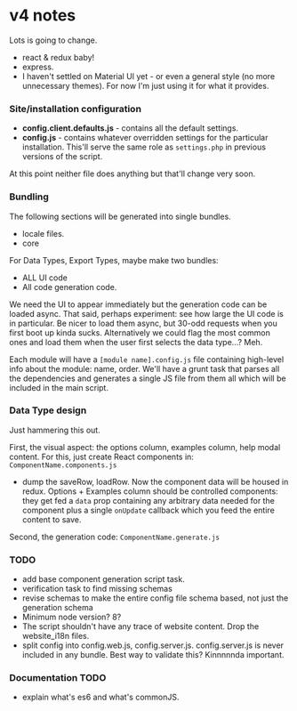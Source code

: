 # v4 notes

Lots is going to change. 

- react & redux baby!
- express. 
- I haven't settled on Material UI yet - or even a general style (no more unnecessary themes). For now I'm just using
it for what it provides.


### Site/installation configuration 

- **config.client.defaults.js** - contains all the default settings. 
- **config.js** - contains whatever overridden settings for the particular installation. This'll serve the 
same role as `settings.php` in previous versions of the script. 

At this point neither file does anything but that'll change very soon. 




### Bundling

The following sections will be generated into single bundles.

- locale files. 
- core 

For Data Types, Export Types, maybe make two bundles:
- ALL UI code
- All code generation code. 

We need the UI to appear immediately but the generation code can be loaded async. That said, perhaps experiment: see
how large the UI code is in particular. Be nicer to load them async, but 30-odd requests when you first boot up kinda
sucks. Alternatively we could flag the most common ones and load them when the user first selects the data type...? Meh.    

Each module will have a `[module name].config.js` file containing high-level info about the module: name, order. We'll 
have a grunt task that parses all the dependencies and generates a single JS file from them all which will be included
in the main script. 


### Data Type design

Just hammering this out.

First, the visual aspect: the options column, examples column, help modal content. For this, just create
React components in:  
    `ComponentName.components.js`

- dump the saveRow, loadRow. Now the component data will be housed in redux. Options + Examples column should be 
controlled components: they get fed a `data` prop containing any arbitrary data needed for the component plus a single
`onUpdate` callback which you feed the entire content to save. 

Second, the generation code:
    `ComponentName.generate.js`


### TODO

- add base component generation script task.
- verification task to find missing schemas
- revise schemas to make the entire config file schema based, not just the generation schema
- Minimum node version? 8?
- The script shouldn't have any trace of website content. Drop the website_i18n files.
- split config into config.web.js, config.server.js. config.server.js is never included in any bundle. Best way to 
validate this? Kinnnnnda important.

### Documentation TODO

- explain what's es6 and what's commonJS. 
